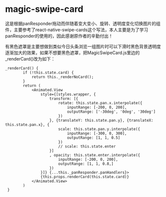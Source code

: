 # magic-swipe-card
这是根据panResponder拖动而伴随着变大变小、旋转、透明度变化切换图片的组件，主要参考了react-native-swipe-cards这个写法，本人主要是为了学习panResponder的使用的，因此感谢原作者的辛勤付出！

有黑色遮罩是主要想做到类似今日头条浏览一组图片时可以下滑时黑色背景透明度逐渐加大的效果，如果不想要黑色遮罩，把MagicSwipeCard.js里边的_renderCard()改为如下：
```
_renderCard() {
        if (!this.state.card) {
            return this._renderNoCard();
        }
        return (
            <Animated.View
                style={[styles.wrapper, {
                    transform: [{
                        rotate: this.state.pan.x.interpolate({
                            inputRange: [-200, 0, 200],
                            outputRange: ['-30deg', '0deg', '30deg']
                        })
                    }, {translateY: this.state.pan.y}, {translateX: this.state.pan.x}, {
                        scale: this.state.pan.y.interpolate({
                            inputRange: [-300, 0, 300],
                            outputRange: [1, 1, 0.5]
                        })
                        // scale: this.state.enter
                    }]
                    , opacity: this.state.enter.interpolate({
                        inputRange: [-200, 0, 200],
                        outputRange: [1, 1, 0.8,]
                    })
                }]} {...this._panResponder.panHandlers}>
                {this.props.renderCard(this.state.card)}
            </Animated.View>
        )
 }
 ```
